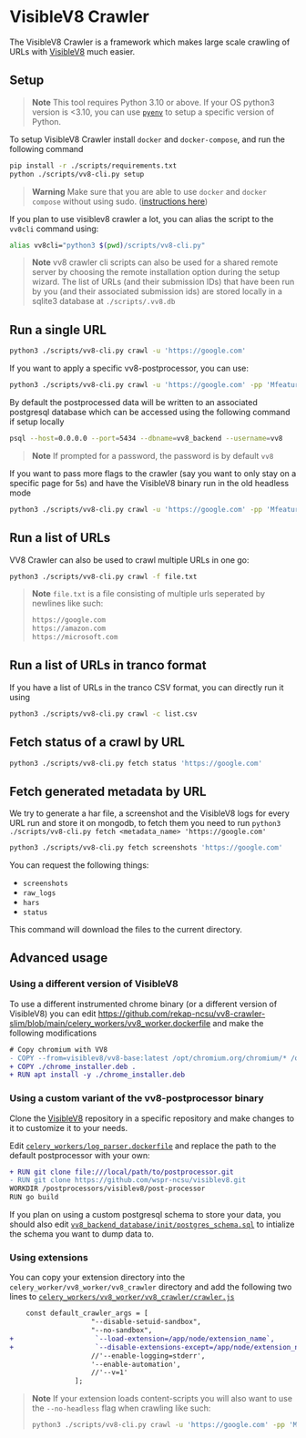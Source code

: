 # VisibleV8 Crawler

The VisibleV8 Crawler is a framework which makes large scale crawling of URLs with [VisibleV8](https://github.com/wspr-ncsu/visiblev8) much easier.

## Setup

> **Note**
> This tool requires Python 3.10 or above. If your OS python3 version is <3.10, you can use [`pyenv`](https://github.com/pyenv/pyenv) to setup a specific version of Python.

To setup VisibleV8 Crawler install `docker` and `docker-compose`, and run the following command

```sh
pip install -r ./scripts/requirements.txt
python ./scripts/vv8-cli.py setup
```

> **Warning**
> Make sure that you are able to use `docker` and `docker compose` without using sudo. ([instructions here](https://docs.docker.com/engine/install/linux-postinstall/))

If you plan to use visiblev8 crawler a lot, you can alias the script to the `vv8cli` command using:

```sh
alias vv8cli="python3 $(pwd)/scripts/vv8-cli.py" 
```

> **Note**
> vv8 crawler cli scripts can also be used for a shared remote server by choosing the remote installation option during the setup wizard. The list of URLs (and their submission IDs) that have been run by you (and their associated submission ids) are stored locally in a sqlite3 database at `./scripts/.vv8.db`

## Run a single URL

```sh
python3 ./scripts/vv8-cli.py crawl -u 'https://google.com'
```

If you want to apply a specific vv8-postprocessor, you can use:

```sh
python3 ./scripts/vv8-cli.py crawl -u 'https://google.com' -pp 'Mfeatures'
```

By default the postprocessed data will be written to an associated postgresql database which can be accessed using the following command if setup locally

```sh
psql --host=0.0.0.0 --port=5434 --dbname=vv8_backend --username=vv8
```

> **Note** If prompted for a password, the password is by default `vv8`

If you want to pass more flags to the crawler (say you want to only stay on a specific page for 5s) and have the VisibleV8 binary run in the old headless mode

```sh
python3 ./scripts/vv8-cli.py crawl -u 'https://google.com' -pp 'Mfeatures' --loiter-time 5 --headless="old"
```

## Run a list of URLs

VV8 Crawler can also be used to crawl multiple URLs in one go:

```sh
python3 ./scripts/vv8-cli.py crawl -f file.txt
```

> **Note**
> `file.txt` is a file consisting of multiple urls seperated by newlines like such:
> ```txt
> https://google.com
> https://amazon.com
> https://microsoft.com
> ```

## Run a list of URLs in tranco format

If you have a list of URLs in the tranco CSV format, you can directly run it using
```sh
python3 ./scripts/vv8-cli.py crawl -c list.csv
```

## Fetch status of a crawl by URL

```sh
python3 ./scripts/vv8-cli.py fetch status 'https://google.com'
```

## Fetch generated metadata by URL

We try to generate a har file, a screenshot and the VisibleV8 logs for every URL run and store it on mongodb, to fetch them you need to run `python3 ./scripts/vv8-cli.py fetch <metadata_name> 'https://google.com'`

```sh
python3 ./scripts/vv8-cli.py fetch screenshots 'https://google.com'
```

You can request the following things:

- `screenshots`
- `raw_logs`
- `hars`
- `status`

This command will download the files to the current directory.

## Advanced usage

### Using a different version of VisibleV8

To use a different instrumented chrome binary (or a different version of VisibleV8) you can edit https://github.com/rekap-ncsu/vv8-crawler-slim/blob/main/celery_workers/vv8_worker.dockerfile and make the following modifications

```diff
# Copy chromium with VV8
- COPY --from=visiblev8/vv8-base:latest /opt/chromium.org/chromium/* /opt/chromium.org/chromium/
+ COPY ./chrome_installer.deb .
+ RUN apt install -y ./chrome_installer.deb
```

### Using a custom variant of the vv8-postprocessor binary

Clone the [VisibleV8](https://github.com/wspr-ncsu/visiblev8) repository in a specific repository and make changes to it to customize it to your needs.

Edit [`celery_workers/log_parser.dockerfile`](https://github.com/rekap-ncsu/vv8-crawler-slim/blob/main/celery_workers/log_parser.dockerfile) and replace the path to the default postprocessor with your own:

```diff
+ RUN git clone file:///local/path/to/postprocessor.git
- RUN git clone https://github.com/wspr-ncsu/visiblev8.git
WORKDIR /postprocessors/visiblev8/post-processor
RUN go build
```

If you plan on using a custom postgresql schema to store your data, you should also edit [`vv8_backend_database/init/postgres_schema.sql`](https://github.com/rekap-ncsu/vv8-crawler-slim/blob/main/vv8_backend_database/init/postgres_schema.sql) to intialize the schema you want to dump data to.

### Using extensions

You can copy your extension directory into the `celery_worker/vv8_worker/vv8_crawler` directory and add the following two lines to [`celery_workers/vv8_worker/vv8_crawler/crawler.js`](https://github.com/rekap-ncsu/vv8-crawler-slim/blob/main/celery_workers/vv8_worker/vv8_crawler/crawler.js)

```diff
    const default_crawler_args = [
                    "--disable-setuid-sandbox",
                    "--no-sandbox",
+                    `--load-extension=/app/node/extension_name`,
+                    `--disable-extensions-except=/app/node/extension_name`,
                    //'--enable-logging=stderr',
                    '--enable-automation',
                    //'--v=1'
                ];
```

> **Note**
> If your extension loads content-scripts you will also want to use the `--no-headless` flag when crawling like such:
> ```sh
> python3 ./scripts/vv8-cli.py crawl -u 'https://google.com' -pp 'Mfeatures' --no-headless
> ```